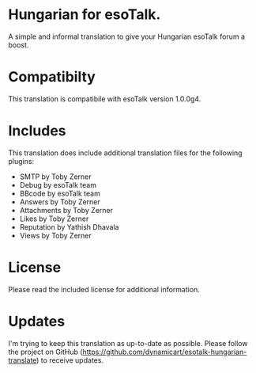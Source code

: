 # Hungarian for esoTalk.
A simple and informal translation to give your Hungarian esoTalk forum a boost.

# Compatibilty
This translation is compatibile with esoTalk version 1.0.0g4.

# Includes
This translation does include additional translation files for the following plugins:

 * SMTP by Toby Zerner
 * Debug by esoTalk team
 * BBcode by esoTalk team
 * Answers by Toby Zerner
 * Attachments by Toby Zerner
 * Likes by Toby Zerner
 * Reputation by Yathish Dhavala
 * Views by Toby Zerner

# License
Please read the included license for additional information.

# Updates
I'm trying to keep this translation as up-to-date as possible. Please follow the project on GitHub (https://github.com/dynamicart/esotalk-hungarian-translate) to receive updates.
